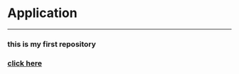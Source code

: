 # Application

<hr>

### this is my first repository
### [click here](https://hackmd.io/s/H1i2TGX0V)
